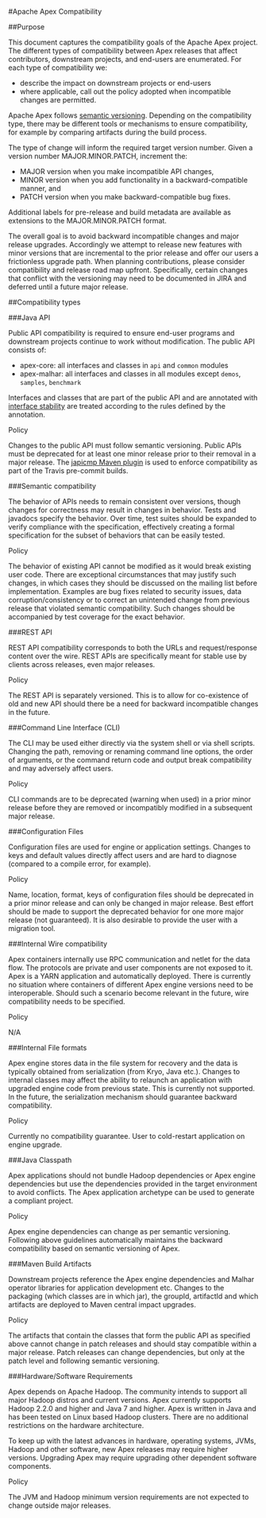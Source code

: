 #Apache Apex Compatibility

##Purpose

This document captures the compatibility goals of the Apache Apex project. The different types of compatibility between Apex releases that affect contributors, downstream projects, and end-users are enumerated. For each type of compatibility we:

* describe the impact on downstream projects or end-users
* where applicable, call out the policy adopted when incompatible changes are permitted.

Apache Apex follows [semantic versioning](http://semver.org/). Depending on the compatibility type, there may be different tools or mechanisms to ensure compatibility, for example by comparing artifacts during the build process.

The type of change will inform the required target version number. Given a version number MAJOR.MINOR.PATCH, increment the:

* MAJOR version when you make incompatible API changes,
* MINOR version when you add functionality in a backward-compatible manner, and
* PATCH version when you make backward-compatible bug fixes.

Additional labels for pre-release and build metadata are available as extensions to the MAJOR.MINOR.PATCH format.

The overall goal is to avoid backward incompatible changes and major release upgrades. Accordingly we attempt to release new features with minor versions that are incremental to the prior release and offer our users a frictionless upgrade path. When planning contributions, please consider compatibility and release road map upfront. Specifically, certain changes that conflict with the versioning may need to be documented in JIRA and deferred until a future major release. 

##Compatibility types

###Java API

Public API compatibility is required to ensure end-user programs and downstream projects continue to work without modification.
The public API consists of:

* apex-core: all interfaces and classes in `api` and `common` modules
* apex-malhar: all interfaces and classes in all modules except `demos`, `samples`, `benchmark` 

Interfaces and classes that are part of the public API and are annotated with [interface stability](https://hadoop.apache.org/docs/stable/hadoop-project-dist/hadoop-common/InterfaceClassification.html) are treated according to the rules defined by the annotation.  

Policy

Changes to the public API must follow semantic versioning. 
Public APIs must be deprecated for at least one minor release prior to their removal in a major release.
The [japicmp Maven plugin](https://github.com/siom79/japicmp) is used to enforce compatibility as part of the Travis pre-commit builds.

###Semantic compatibility

The behavior of APIs needs to remain consistent over versions, though changes for correctness may result in changes in behavior. Tests and javadocs specify the behavior. Over time, test suites should be expanded to verify compliance with the specification, effectively creating a formal specification for the subset of behaviors that can be easily tested.

Policy

The behavior of existing API cannot be modified as it would break existing user code. There are exceptional circumstances that may justify such changes, in which cases they should be discussed on the mailing list before implementation. Examples are bug fixes related to security issues, data corruption/consistency or to correct an unintended change from previous release that violated semantic compatibility. Such changes should be accompanied by test coverage for the exact behavior.

###REST API

REST API compatibility corresponds to both the URLs and request/response content over the wire. REST APIs are specifically meant for stable use by clients across releases, even major releases. 

Policy

The REST API is separately versioned. This is to allow for co-existence of old and new API should there be a need for backward incompatible changes in the future.

###Command Line Interface (CLI)

The CLI may be used either directly via the system shell or via shell scripts. Changing the path, removing or renaming command line options, the order of arguments, or the command return code and output break compatibility and may adversely affect users.

Policy

CLI commands are to be deprecated (warning when used) in a prior minor release before they are removed or incompatibly modified in a subsequent major release.

###Configuration Files

Configuration files are used for engine or application settings. Changes to keys and default values directly affect users and are hard to diagnose (compared to a compile error, for example).

Policy

Name, location, format, keys of configuration files should be deprecated in a prior minor release and can only be changed in major release. Best effort should be made to support the deprecated behavior for one more major release (not guaranteed). It is also desirable to provide the user with a migration tool.

###Internal Wire compatibility

Apex containers internally use RPC communication and netlet for the data flow. The protocols are private and user components are not exposed to it. Apex is a YARN application and automatically deployed. There is currently no situation where containers of different Apex engine versions need to be interoperable. Should such a scenario become relevant in the future, wire compatibility needs to be specified.

Policy

N/A

###Internal File formats

Apex engine stores data in the file system for recovery and the data is typically obtained from serialization (from Kryo, Java etc.). Changes to internal classes may affect the ability to relaunch an application with upgraded engine code from previous state. This is currently not supported. In the future, the serialization mechanism should guarantee backward compatibility.

Policy

Currently no compatibility guarantee. User to cold-restart application on engine upgrade.

###Java Classpath

Apex applications should not bundle Hadoop dependencies or Apex engine dependencies but use the dependencies provided in the target environment to avoid conflicts. The Apex application archetype can be used to generate a compliant project.  

Policy

Apex engine dependencies can change as per semantic versioning. Following above guidelines automatically maintains the backward compatibility based on semantic versioning of Apex.

###Maven Build Artifacts

Downstream projects reference the Apex engine dependencies and Malhar operator libraries for application development etc. Changes to the packaging (which classes are in which jar), the groupId, artifactId and which artifacts are deployed to Maven central impact upgrades.

Policy

The artifacts that contain the classes that form the public API as specified above cannot change in patch releases and should stay compatible within a major release. Patch releases can change dependencies, but only at the patch level and following semantic versioning.

###Hardware/Software Requirements

Apex depends on Apache Hadoop. The community intends to support all major Hadoop distros and current versions. Apex currently supports Hadoop 2.2.0 and higher and Java 7 and higher. Apex is written in Java and has been tested on Linux based Hadoop clusters. There are no additional restrictions on the hardware architecture.  

To keep up with the latest advances in hardware, operating systems, JVMs, Hadoop and other software, new Apex releases may require higher versions. Upgrading Apex may require upgrading other dependent software components.

Policy

The JVM and Hadoop minimum version requirements are not expected to change outside major releases.
